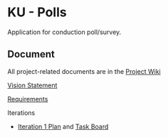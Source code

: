 # KU - Polls
Application for conduction poll/survey.
## Document
All project-related documents are in the [Project Wiki](../../wiki)

[Vision Statement](../../wiki/Vision-Statement)

[Requirements](../../wiki/Requirements)

Iterations
- [Iteration 1 Plan](../../wiki/Iteration-1-Plan) and [Task Board](../ku-polls/projects/1)